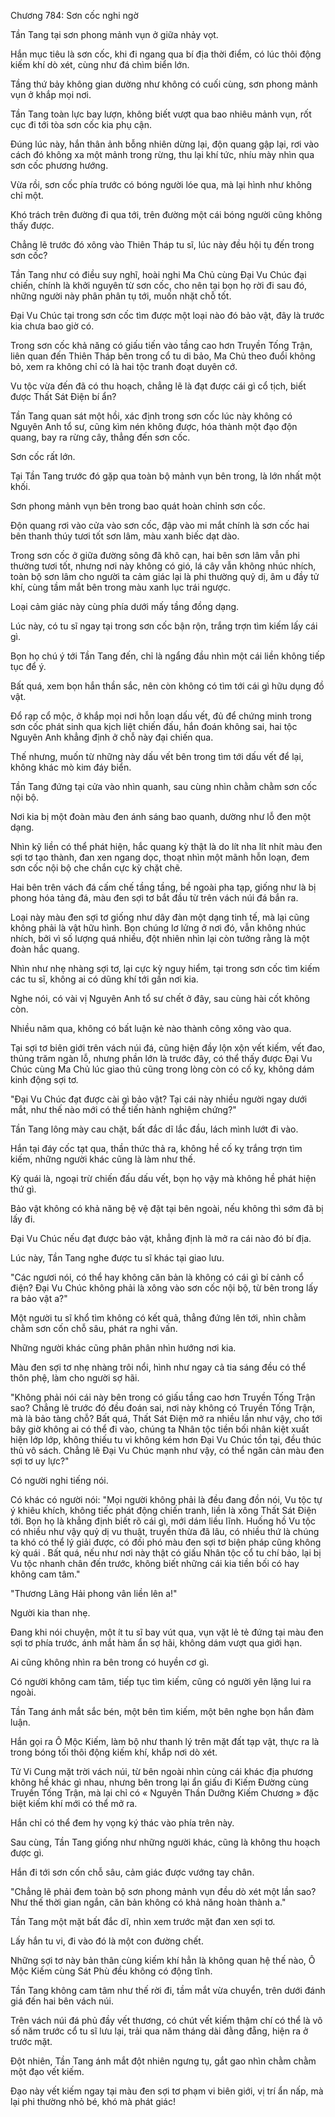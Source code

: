 




Chương 784: Sơn cốc nghi ngờ


Tần Tang tại sơn phong mảnh vụn ở giữa nhảy vọt.

Hắn mục tiêu là sơn cốc, khi đi ngang qua bí địa thời điểm, có lúc thôi động kiếm khí dò xét, cùng như đá chìm biển lớn.

Tầng thứ bảy không gian dường như không có cuối cùng, sơn phong mảnh vụn ở khắp mọi nơi.

Tần Tang toàn lực bay lượn, không biết vượt qua bao nhiêu mảnh vụn, rốt cục đi tới tòa sơn cốc kia phụ cận.

Đúng lúc này, hắn thân ảnh bỗng nhiên dừng lại, độn quang gập lại, rơi vào cách đó không xa một mảnh trong rừng, thu lại khí tức, nhíu mày nhìn qua sơn cốc phương hướng.

Vừa rồi, sơn cốc phía trước có bóng người lóe qua, mà lại hình như không chỉ một.

Khó trách trên đường đi qua tới, trên đường một cái bóng người cũng không thấy được.

Chẳng lẽ trước đó xông vào Thiên Tháp tu sĩ, lúc này đều hội tụ đến trong sơn cốc?

Tần Tang như có điều suy nghĩ, hoài nghi Ma Chủ cùng Đại Vu Chúc đại chiến, chính là khởi nguyên từ sơn cốc, cho nên tại bọn họ rời đi sau đó, những người này phân phân tụ tới, muốn nhặt chỗ tốt.

Đại Vu Chúc tại trong sơn cốc tìm được một loại nào đó bảo vật, đây là trước kia chưa bao giờ có.

Trong sơn cốc khả năng có giấu tiến vào tầng cao hơn Truyền Tống Trận, liên quan đến Thiên Tháp bên trong cổ tu di bảo, Ma Chủ theo đuổi không bỏ, xem ra không chỉ có là hai tộc tranh đoạt duyên cớ.

Vu tộc vừa đến đã có thu hoạch, chẳng lẽ là đạt được cái gì cổ tịch, biết được Thất Sát Điện bí ẩn?

Tần Tang quan sát một hồi, xác định trong sơn cốc lúc này không có Nguyên Anh tổ sư, cũng kìm nén không được, hóa thành một đạo độn quang, bay ra rừng cây, thẳng đến sơn cốc.

Sơn cốc rất lớn.

Tại Tần Tang trước đó gặp qua toàn bộ mảnh vụn bên trong, là lớn nhất một khối.

Sơn phong mảnh vụn bên trong bao quát hoàn chỉnh sơn cốc.

Độn quang rơi vào cửa vào sơn cốc, đập vào mi mắt chính là sơn cốc hai bên thanh thúy tươi tốt sơn lâm, màu xanh biếc dạt dào.

Trong sơn cốc ở giữa đường sông đã khô cạn, hai bên sơn lâm vẫn phi thường tươi tốt, nhưng nơi này không có gió, lá cây vẫn không nhúc nhích, toàn bộ sơn lâm cho người ta cảm giác lại là phi thường quỷ dị, âm u đầy tử khí, cùng tầm mắt bên trong màu xanh lục trái ngược.

Loại cảm giác này cùng phía dưới mấy tầng đồng dạng.

Lúc này, có tu sĩ ngay tại trong sơn cốc bận rộn, trắng trợn tìm kiếm lấy cái gì.

Bọn họ chú ý tới Tần Tang đến, chỉ là ngẩng đầu nhìn một cái liền không tiếp tục để ý.

Bất quá, xem bọn hắn thần sắc, nên còn không có tìm tới cái gì hữu dụng đồ vật.

Đổ rạp cổ mộc, ở khắp mọi nơi hỗn loạn dấu vết, đủ để chứng minh trong sơn cốc phát sinh qua kịch liệt chiến đấu, hắn đoán không sai, hai tộc Nguyên Anh khẳng định ở chỗ này đại chiến qua.

Thế nhưng, muốn từ những này dấu vết bên trong tìm tới dấu vết để lại, không khác mò kim đáy biển.

Tần Tang đứng tại cửa vào nhìn quanh, sau cùng nhìn chằm chằm sơn cốc nội bộ.

Nơi kia bị một đoàn màu đen ánh sáng bao quanh, dường như lỗ đen một dạng.

Nhìn kỹ liền có thể phát hiện, hắc quang kỳ thật là do lít nha lít nhít màu đen sợi tơ tạo thành, đan xen ngang dọc, thoạt nhìn một mãnh hỗn loạn, đem sơn cốc nội bộ che chắn cực kỳ chặt chẽ.

Hai bên trên vách đá cấm chế tầng tầng, bề ngoài pha tạp, giống như là bị phong hóa tảng đá, màu đen sợi tơ bắt đầu từ trên vách núi đá bắn ra.

Loại này màu đen sợi tơ giống như dây đàn một dạng tinh tế, mà lại cũng không phải là vật hữu hình. Bọn chúng lơ lửng ở nơi đó, vẫn không nhúc nhích, bởi vì số lượng quá nhiều, đột nhiên nhìn lại còn tưởng rằng là một đoàn hắc quang.

Nhìn như nhẹ nhàng sợi tơ, lại cực kỳ nguy hiểm, tại trong sơn cốc tìm kiếm các tu sĩ, không ai có dũng khí tới gần nơi kia.

Nghe nói, có vài vị Nguyên Anh tổ sư chết ở đây, sau cùng hài cốt không còn.

Nhiều năm qua, không có bất luận kẻ nào thành công xông vào qua.

Tại sợi tơ biên giới trên vách núi đá, cũng hiện đầy lộn xộn vết kiếm, vết đao, thủng trăm ngàn lỗ, nhưng phần lớn là trước đây, có thể thấy được Đại Vu Chúc cùng Ma Chủ lúc giao thủ cũng trong lòng còn có cố kỵ, không dám kinh động sợi tơ.

"Đại Vu Chúc đạt được cài gì bảo vật? Tại cái này nhiều người ngay dưới mắt, như thế nào mới có thể tiến hành nghiệm chứng?"

Tần Tang lông mày cau chặt, bất đắc dĩ lắc đầu, lách mình lướt đi vào.

Hắn tại đáy cốc tạt qua, thần thức thả ra, không hề cố kỵ trắng trợn tìm kiếm, những người khác cũng là làm như thế.

Kỳ quái là, ngoại trừ chiến đấu dấu vết, bọn họ vậy mà không hề phát hiện thứ gì.

Bảo vật không có khả năng bệ vệ đặt tại bên ngoài, nếu không thì sớm đã bị lấy đi.

Đại Vu Chúc nếu đạt được bảo vật, khẳng định là mở ra cái nào đó bí địa.

Lúc này, Tần Tang nghe được tu sĩ khác tại giao lưu.

"Các ngươi nói, có thể hay không căn bản là không có cái gì bí cảnh cổ điện? Đại Vu Chúc không phải là xông vào sơn cốc nội bộ, từ bên trong lấy ra bảo vật a?"

Một người tu sĩ khổ tìm không có kết quả, thẳng đứng lên tới, nhìn chằm chằm sơn cốn chỗ sâu, phát ra nghi vấn.

Những người khác cũng phân phân nhìn hướng nơi kia.

Màu đen sợi tơ nhẹ nhàng trôi nổi, hình như ngay cả tia sáng đều có thể thôn phệ, làm cho người sợ hãi.

"Không phải nói cái này bên trong có giấu tầng cao hơn Truyền Tống Trận sao? Chẳng lẽ trước đó đều đoán sai, nơi này không có Truyền Tống Trận, mà là bảo tàng chỗ? Bất quá, Thất Sát Điện mở ra nhiều lần như vậy, cho tới bây giờ không ai có thể đi vào, chúng ta Nhân tộc tiền bối nhân kiệt xuất hiện lớp lớp, không thiếu tu vi không kém hơn Đại Vu Chúc tồn tại, đều thúc thủ vô sách. Chẳng lẽ Đại Vu Chúc mạnh như vậy, có thể ngăn cản màu đen sợi tơ uy lực?"

Có người nghi tiếng nói.

Có khác có người nói: "Mọi người không phải là đều đang đồn nói, Vu tộc tự ý khiêu khích, không tiếc phát động chiến tranh, liền là xông Thất Sát Điện tới. Bọn họ là khẳng định biết rõ cái gì, mới dám liều lĩnh. Huống hồ Vu tộc có nhiều như vậy quỷ dị vu thuật, truyền thừa đã lâu, có nhiều thứ là chúng ta khó có thể lý giải được, có đối phó màu đen sợi tơ biện pháp cũng không kỳ quái . Bất quá, nếu như nơi này thật có giấu Nhân tộc cổ tu chí bảo, lại bị Vu tộc nhanh chân đến trước, không biết những cái kia tiền bối có hay không cam tâm."

"Thương Lãng Hải phong vân liền lên a!"

Người kia than nhẹ.

Đang khi nói chuyện, một ít tu sĩ bay vút qua, vụn vặt lẻ tẻ đứng tại màu đen sợi tơ phía trước, ánh mắt hàm ẩn sợ hãi, không dám vượt qua giới hạn.

Ai cũng không nhìn ra bên trong có huyền cơ gì.

Có người không cam tâm, tiếp tục tìm kiếm, cũng có người yên lặng lui ra ngoài.

Tần Tang ánh mắt sắc bén, một bên tìm kiếm, một bên nghe bọn hắn đàm luận.

Hắn gọi ra Ô Mộc Kiếm, làm bộ như thanh lý trên mặt đất tạp vật, thực ra là trong bóng tối thôi động kiếm khí, khắp nơi dò xét.

Tử Vi Cung mặt trời vách núi, từ bên ngoài nhìn cùng cái khác địa phương không hề khác gì nhau, nhưng bên trong lại ẩn giấu đi Kiếm Đường cùng Truyền Tống Trận, mà lại chỉ có « Nguyên Thần Dưỡng Kiếm Chương » đặc biệt kiếm khí mới có thể mở ra.

Hắn chỉ có thể đem hy vọng ký thác vào phía trên này.

Sau cùng, Tần Tang giống như những người khác, cũng là không thu hoạch được gì.

Hắn đi tới sơn cốn chỗ sâu, cảm giác được vướng tay chân.

"Chẳng lẽ phải đem toàn bộ sơn phong mảnh vụn đều dò xét một lần sao? Như thế thời gian ngắn, căn bản không có khả năng hoàn thành a."

Tần Tang một mặt bất đắc dĩ, nhìn xem trước mặt đan xen sợi tơ.

Lấy hắn tu vi, đi vào đó là một con đường chết.

Những sợi tơ này bản thân cùng kiếm khí hẳn là không quan hệ thế nào, Ô Mộc Kiếm cùng Sát Phù đều không có động tĩnh.

Tần Tang không cam tâm như thế rời đi, tầm mắt vừa chuyển, trên dưới đánh giá đến hai bên vách núi.

Trên vách núi đá phủ đầy vết thương, có chút vết kiếm thậm chí có thể là vô số năm trước cổ tu sĩ lưu lại, trải qua năm tháng dài đằng đẵng, hiện ra ở trước mặt.

Đột nhiên, Tần Tang ánh mắt đột nhiên ngưng tụ, gắt gao nhìn chằm chằm một đạo vết kiếm.

Đạo này vết kiếm ngay tại màu đen sợi tơ phạm vi biên giới, vị trí ẩn nấp, mà lại phi thường nhỏ bé, khó mà phát giác!




